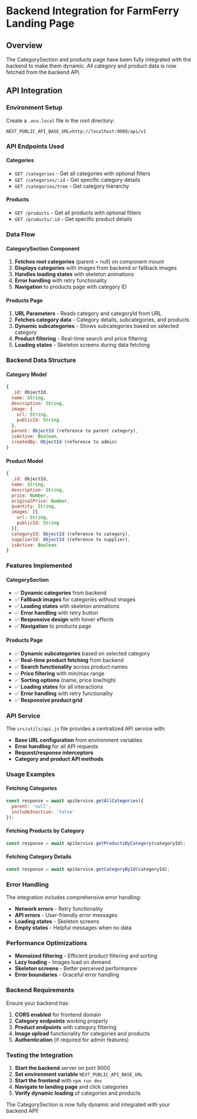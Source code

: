 # Backend Integration for FarmFerry Landing Page

## Overview
The CategorySection and products page have been fully integrated with the backend to make them dynamic. All category and product data is now fetched from the backend API.

## API Integration

### Environment Setup
Create a `.env.local` file in the root directory:
```
NEXT_PUBLIC_API_BASE_URL=http://localhost:9000/api/v1
```

### API Endpoints Used

#### Categories
- `GET /categories` - Get all categories with optional filters
- `GET /categories/:id` - Get specific category details
- `GET /categories/tree` - Get category hierarchy

#### Products
- `GET /products` - Get all products with optional filters
- `GET /products/:id` - Get specific product details

### Data Flow

#### CategorySection Component
1. **Fetches root categories** (parent = null) on component mount
2. **Displays categories** with images from backend or fallback images
3. **Handles loading states** with skeleton animations
4. **Error handling** with retry functionality
5. **Navigation** to products page with category ID

#### Products Page
1. **URL Parameters** - Reads category and categoryId from URL
2. **Fetches category data** - Category details, subcategories, and products
3. **Dynamic subcategories** - Shows subcategories based on selected category
4. **Product filtering** - Real-time search and price filtering
5. **Loading states** - Skeleton screens during data fetching

### Backend Data Structure

#### Category Model
```javascript
{
  _id: ObjectId,
  name: String,
  description: String,
  image: {
    url: String,
    publicId: String
  },
  parent: ObjectId (reference to parent category),
  isActive: Boolean,
  createdBy: ObjectId (reference to admin)
}
```

#### Product Model
```javascript
{
  _id: ObjectId,
  name: String,
  description: String,
  price: Number,
  originalPrice: Number,
  quantity: String,
  images: [{
    url: String,
    publicId: String
  }],
  categoryId: ObjectId (reference to category),
  supplierId: ObjectId (reference to supplier),
  isActive: Boolean
}
```

### Features Implemented

#### CategorySection
- ✅ **Dynamic categories** from backend
- ✅ **Fallback images** for categories without images
- ✅ **Loading states** with skeleton animations
- ✅ **Error handling** with retry button
- ✅ **Responsive design** with hover effects
- ✅ **Navigation** to products page

#### Products Page
- ✅ **Dynamic subcategories** based on selected category
- ✅ **Real-time product fetching** from backend
- ✅ **Search functionality** across product names
- ✅ **Price filtering** with min/max range
- ✅ **Sorting options** (name, price low/high)
- ✅ **Loading states** for all interactions
- ✅ **Error handling** with retry functionality
- ✅ **Responsive product grid**

### API Service

The `src/utils/api.js` file provides a centralized API service with:
- **Base URL configuration** from environment variables
- **Error handling** for all API requests
- **Request/response interceptors**
- **Category and product API methods**

### Usage Examples

#### Fetching Categories
```javascript
const response = await apiService.getAllCategories({
  parent: 'null',
  includeInactive: 'false'
});
```

#### Fetching Products by Category
```javascript
const response = await apiService.getProductsByCategory(categoryId);
```

#### Fetching Category Details
```javascript
const response = await apiService.getCategoryById(categoryId);
```

### Error Handling

The integration includes comprehensive error handling:
- **Network errors** - Retry functionality
- **API errors** - User-friendly error messages
- **Loading states** - Skeleton screens
- **Empty states** - Helpful messages when no data

### Performance Optimizations

- **Memoized filtering** - Efficient product filtering and sorting
- **Lazy loading** - Images load on demand
- **Skeleton screens** - Better perceived performance
- **Error boundaries** - Graceful error handling

### Backend Requirements

Ensure your backend has:
1. **CORS enabled** for frontend domain
2. **Category endpoints** working properly
3. **Product endpoints** with category filtering
4. **Image upload** functionality for categories and products
5. **Authentication** (if required for admin features)

### Testing the Integration

1. **Start the backend** server on port 9000
2. **Set environment variable** `NEXT_PUBLIC_API_BASE_URL`
3. **Start the frontend** with `npm run dev`
4. **Navigate to landing page** and click categories
5. **Verify dynamic loading** of categories and products

The CategorySection is now fully dynamic and integrated with your backend API! 
